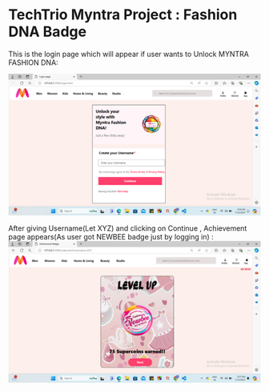 # TechTrio Myntra Project : Fashion DNA Badge

This is the login page which will appear if user wants to Unlock MYNTRA FASHION DNA:

![This is the login page which will appear if user wants to Unlock MYNTRA FASHION DNA:](login.png)

After giving Username(Let XYZ) and clicking on Continue , Achievement page appears(As user got NEWBEE badge just by logging in) :
![This is achievement page](achieve.png)


